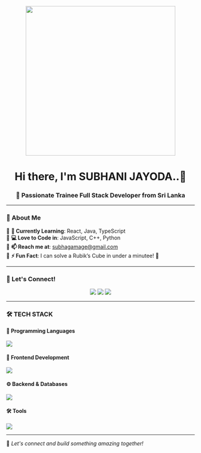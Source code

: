 <!-- Banner -->
<p align="center">
  <img src="https://media.giphy.com/media/QTfX9Ejfra3ZmNxh6B/giphy.gif" width="400px">
</p>

<h1 align="center">Hi there, I'm SUBHANI JAYODA..👋</h1>
<h3 align="center">🚀 Passionate Trainee Full Stack Developer from Sri Lanka</h3>

---

### 🎯 About Me 
🔹 **🌱 Currently Learning**: React, Java, TypeScript  
🔹 **💻 Love to Code in**: JavaScript, C++, Python  
🔹 **📫 Reach me at**: [subhagamage@gmail.com](mailto:subhagamage@gmail.com)  
🔹 **⚡ Fun Fact**: I can solve a Rubik’s Cube in under a minutee! 🤯  

---

### 🔗 Let's Connect!  
<p align="center">
  <a href="https://github.com/Subhani-Jayoda"><img src="https://img.shields.io/badge/GitHub-181717?style=for-the-badge&logo=github&logoColor=white" /></a>
  <a href="https://www.linkedin.com/in/subhani-jayoda/"><img src="https://img.shields.io/badge/LinkedIn-0077B5?style=for-the-badge&logo=linkedin&logoColor=white" /></a>
  <a href="mailto:subhagamage@gmail.com"><img src="https://img.shields.io/badge/Gmail-D14836?style=for-the-badge&logo=gmail&logoColor=white" /></a>
</p>

---

### 🛠️ TECH STACK 

#### 🚀 Programming Languages  
<p align="left">
  <img src="https://skillicons.dev/icons?i=java,c,cpp,python,php,javascript" />
</p>

#### 🎨 Frontend Development  
<p align="left">
  <img src="https://skillicons.dev/icons?i=html,css,react,angular" />
</p>

#### ⚙️ Backend & Databases  
<p align="left">
  <img src="https://skillicons.dev/icons?i=nodejs,mysql,mongodb" />
</p>

#### 🛠️ Tools  
<p align="left">
  <img src="https://skillicons.dev/icons?i=git,github,vscode" />
</p>

---

🚀 *Let's connect and build something amazing together!*  
